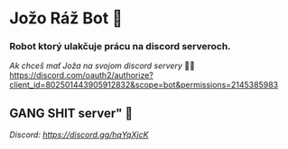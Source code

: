 # Jožo Ráž Bot 🤖

### Robot ktorý ulakčuje prácu na discord serveroch.


*Ak chceš mať Joža na svojom discord servery* 🌌🌌
https://discord.com/oauth2/authorize?client_id=802501443905912832&scope=bot&permissions=2145385983

## GANG SHIT server" 💩
*Discord: https://discord.gg/hqYqXjcK*



